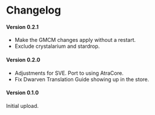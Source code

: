 ﻿Changelog
=============

#### Version 0.2.1
* Make the GMCM changes apply without a restart.
* Exclude crystalarium and stardrop.

#### Version 0.2.0

* Adjustments for SVE. Port to using AtraCore.
* Fix Dwarven Translation Guide showing up in the store.

#### Version 0.1.0

Initial upload.